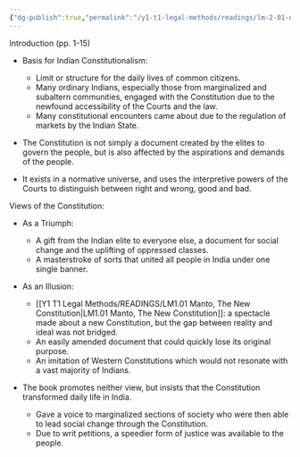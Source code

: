 ```yaml
---
{"dg-publish":true,"permalink":"/y1-t1-legal-methods/readings/lm-2-01-de-a-people-s-constitution-the-everyday-life-of-law-in-the-indian-republic/"}
---
```


Introduction (pp. 1-15)

- Basis for Indian Constitutionalism:
	- Limit or structure for the daily lives of common citizens.
	- Many ordinary Indians, especially those from marginalized and subaltern communities, engaged with the Constitution due to the newfound accessibility of the Courts and the law.
	- Many constitutional encounters came about due to the regulation of markets by the Indian State. 

- The Constitution is not simply a document created by the elites to govern the people, but is also affected by the aspirations and demands of the people. 
- It exists in a normative universe, and uses the interpretive powers of the Courts to distinguish between right and wrong, good and bad. 

Views of the Constitution:
- As a Triumph:
	- A gift from the Indian elite to everyone else, a document for social change and the uplifting of oppressed classes. 
	- A masterstroke of sorts that united all people in India under one single banner.
- As an Illusion:
	- [[Y1 T1 Legal Methods/READINGS/LM1.01 Manto, The New Constitution\|LM1.01 Manto, The New Constitution]]: a spectacle made about a new Constitution, but the gap between reality and ideal was not bridged. 
	- An easily amended document that could quickly lose its original purpose.
	- An imitation of Western Constitutions which would not resonate with a vast majority of Indians. 

- The book promotes neither view, but insists that the Constitution transformed daily life in India. 
	- Gave a voice to marginalized sections of society who were then able to lead social change through the Constitution. 
	- Due to writ petitions, a speedier form of justice was available to the people. 